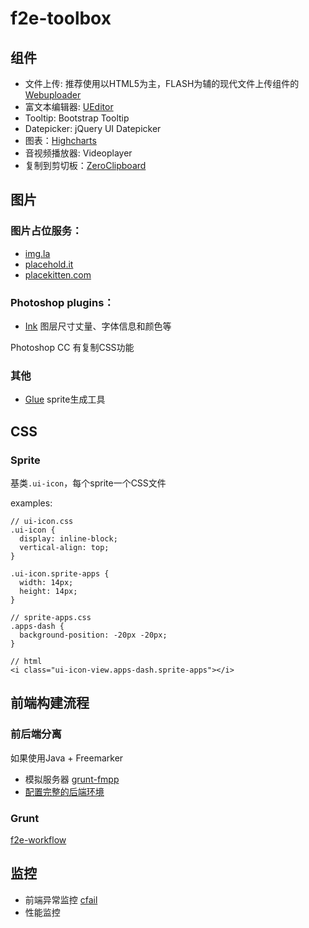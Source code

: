 f2e-toolbox
===========


组件
---

 - 文件上传: 推荐使用以HTML5为主，FLASH为辅的现代文件上传组件的[Webuploader](http://fex.baidu.com/webuploader/)
 - 富文本编辑器: [UEditor](http://ueditor.baidu.com/website/)
 - Tooltip: Bootstrap Tooltip
 - Datepicker: jQuery UI Datepicker
 - 图表：[Highcharts](http://www.highcharts.com/)
 - 音视频播放器: Videoplayer
 - 复制到剪切板：[ZeroClipboard](http://zeroclipboard.org/)


图片
---

### 图片占位服务：

 - [img.la](http://img.la)
 - [placehold.it](http://placehold.it)
 - [placekitten.com](http://placekitten.com)

### Photoshop plugins：

 - [Ink](http://ink.chrometaphore.com/) 图层尺寸丈量、字体信息和颜色等

Photoshop CC 有复制CSS功能

### 其他

 - [Glue](http://glue.readthedocs.org/en/latest/) sprite生成工具


CSS
---

### Sprite

基类`.ui-icon`，每个sprite一个CSS文件

examples: 

    // ui-icon.css
    .ui-icon {
      display: inline-block;
      vertical-align: top;
    }

    .ui-icon.sprite-apps {
      width: 14px;
      height: 14px;
    }

    // sprite-apps.css
    .apps-dash {
      background-position: -20px -20px;
    }

    // html
    <i class="ui-icon-view.apps-dash.sprite-apps"></i>


前端构建流程
----------

### 前后端分离

如果使用Java + Freemarker

 - 模拟服务器 [grunt-fmpp](https://github.com/yun77op/grunt-fmpp)
 - [配置完整的后端环境](http://yun77op.gitcafe.com/2014/05/09/setup-local-java-webapp-environment-using-maven-for-f2e/)

### Grunt

[f2e-workflow](https://github.com/hzlzh/f2e-workflow)

监控
---

 - 前端异常监控 [cfail](https://github.com/yun77op/cfail)
 - 性能监控